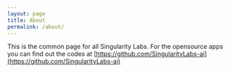 ```yaml
---
layout: page
title: About
permalink: /about/
---
```


This is the common page for all Singularity Labs. For the opensource apps you can find out the codes at 
[https://github.com/SingularityLabs-ai](https://github.com/SingularityLabs-ai)


[jekyll-organization]: https://github.com/jekyll
